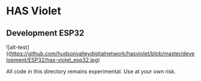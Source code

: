# HAS Violet

## Development ESP32


![alt-test]((https://github.com/hudsonvalleydigitalnetwork/hasviolet/blob/master/development/ESP32/has-violet_esp32.jpg)


All code in this directory remains experimental. Use at your own risk.





